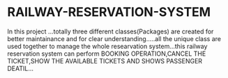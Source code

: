# RAILWAY-RESERVATION-SYSTEM
In this project ...totally three different classes(Packages) are created for better maintainance and for clear understanding.....all the unique class are used together to manage the whole researvation system...this railway reservation system can perform  BOOKING OPERATION,CANCEL THE TICKET,SHOW THE AVAILABLE TICKETS AND SHOWS PASSENGER DEATIL...
